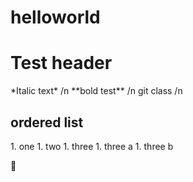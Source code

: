 # helloworld
<h1>Test header</h1>
*Italic text* /n
**bold test** /n
git class /n
<h2>ordered list</h2>
1. one
1. two
1. three
	1. three a
	1. three b

:floppy_disk:
